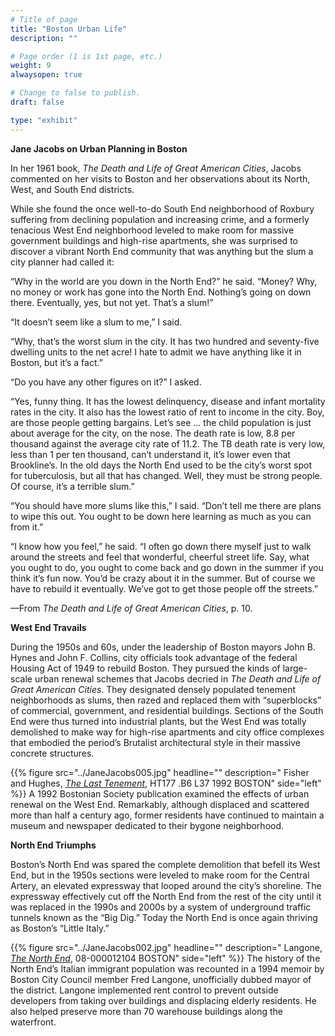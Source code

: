 ```yaml
---
# Title of page
title: "Boston Urban Life"
description: ""

# Page order (1 is 1st page, etc.)
weight: 9
alwaysopen: true

# Change to false to publish.
draft: false

type: "exhibit"
---
```

**Jane Jacobs on Urban Planning in Boston**

In her 1961 book, *The Death and Life of Great American Cities*, Jacobs commented on her visits to Boston and her observations about its North, West, and South End districts.

While she found the once well-to-do South End neighborhood of Roxbury suffering from declining population and increasing crime, and a formerly tenacious West End neighborhood leveled to make room for massive government buildings and high-rise apartments, she was surprised to discover a vibrant North End community that was anything but the slum a city planner had called it:

“Why in the world are you down in the North End?” he said. “Money? Why, no money or work has gone into the North End. Nothing’s going on down there. Eventually, yes, but not yet. That’s a slum!”

“It doesn’t seem like a slum to me,” I said.

“Why, that’s the worst slum in the city. It has two hundred and seventy-five dwelling units to the net acre! I hate to admit we have anything like it in Boston, but it’s a fact.”

“Do you have any other figures on it?” I asked.

“Yes, funny thing. It has the lowest delinquency, disease and infant mortality rates in the city. It also has the lowest ratio of rent to income in the city. Boy, are those people getting bargains. Let’s see … the child population is just about average for the city, on the nose. The death rate is low, 8.8 per thousand against the average city rate of 11.2. The TB death rate is very low, less than 1 per ten thousand, can’t understand it, it’s lower even that Brookline’s. In the old days the North End used to be the city’s worst spot for tuberculosis, but all that has changed. Well, they must be strong people. Of course, it’s a terrible slum.”

“You should have more slums like this,” I said. “Don’t tell me there are plans to wipe this out. You ought to be down here learning as much as you can from it.”

“I know how you feel,” he said. “I often go down there myself just to walk around the streets and feel that wonderful, cheerful street life. Say, what you ought to do, you ought to come back and go down in the summer if you think it’s fun now. You’d be crazy about it in the summer. But of course we have to rebuild it eventually. We’ve got to get those people off the streets.”

—From *The Death and Life of Great American Cities*, p. 10.

**West End Travails**

During the 1950s and 60s, under the leadership of Boston mayors John B. Hynes and John F. Collins, city officials took advantage of the federal Housing Act of 1949 to rebuild Boston. They pursued the kinds of large-scale urban renewal schemes that Jacobs decried in *The Death and Life of Great American Cities*. They designated densely populated tenement neighborhoods as slums, then razed and replaced them with “superblocks” of commercial, government, and residential buildings. Sections of the South End were thus turned into industrial plants, but the West End was totally demolished to make way for high-rise apartments and city office complexes that embodied the period’s Brutalist architectural style in their massive concrete structures.

{{% figure src="../JaneJacobs005.jpg"
          headline=""
           description=" Fisher and Hughes, [*The Last Tenement*](https://bc-primo.hosted.exlibrisgroup.com/permalink/f/1jdnfk3/ALMA-BC21312592540001021), HT177 .B6 L37 1992 BOSTON"
           side="left" %}}
A 1992 Bostonian Society publication examined the effects of urban renewal on the West End. Remarkably, although displaced and scattered more than half a century ago, former residents have continued to maintain a museum and newspaper dedicated to their bygone neighborhood.

**North End Triumphs**

Boston’s North End was spared the complete demolition that befell its West End, but in the 1950s sections were leveled to make room for the Central Artery, an elevated expressway that looped around the city’s shoreline. The expressway effectively cut off the North End from the rest of the city until it was replaced in the 1990s and 2000s by a system of underground traffic tunnels known as the “Big Dig.” Today the North End is once again thriving as Boston’s “Little Italy.”

{{% figure src="../JaneJacobs002.jpg"
          headline=""
           description="  Langone, [*The North End*](https://bc-primo.hosted.exlibrisgroup.com/permalink/f/1jdnfk3/ALMA-BC21366126140001021), 08-000012104 BOSTON"
           side="left" %}}
 The history of the North End’s Italian immigrant population was recounted in a 1994 memoir by Boston City Council member Fred Langone, unofficially dubbed mayor of the district. Langone implemented rent control to prevent outside developers from taking over buildings and displacing elderly residents. He also helped preserve more than 70 warehouse buildings along the waterfront.
